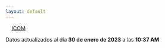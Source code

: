 ```yaml
---
layout: default
---
```

<a href="planes/ICOM/" style="padding: 1rem;">ICOM</a>
<p class_="text-center text-muted">Datos actualizados al día <b>30 de enero de 2023</b> a las <b>10:37 AM</b></p>